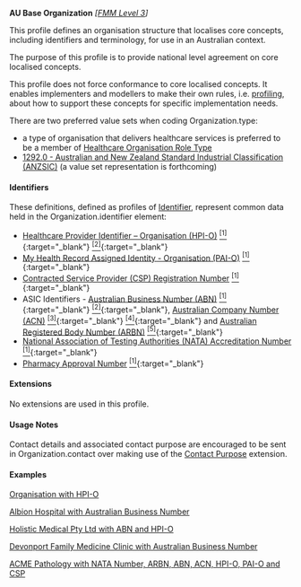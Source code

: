 **AU Base Organization** *[[FMM Level 3](guidance.html)]*

This profile defines an organisation structure that localises core concepts, including identifiers and terminology, for use in an Australian context.

The purpose of this profile is to provide national level agreement on core localised concepts. 

This profile does not force conformance to core localised concepts. It enables implementers and modellers to make their own rules, i.e. [profiling](http://hl7.org/fhir/profiling.html), about how to support these concepts for specific implementation needs.

There are two preferred value sets when coding Organization.type:

*	a type of organisation that delivers healthcare services is preferred to be a member of [Healthcare Organisation Role Type](https://healthterminologies.gov.au/fhir/ValueSet/healthcare-organisation-role-type-1)
*	[1292.0 - Australian and New Zealand Standard Industrial Classification (ANZSIC)](https://www.abs.gov.au/ausstats/abs@.nsf/mf/1292.0) (a value set representation is forthcoming)

#### Identifiers
These definitions, defined as profiles of [Identifier](http://hl7.org/fhir/R4/datatypes.html#Identifier), represent common data held in the Organization.identifier element:
* [Healthcare Provider Identifier – Organisation (HPI-O)](StructureDefinition-au-hpio.html) [<sup>[1]</sup>](http://ns.electronichealth.net.au/id/hi/hpio/1.0/index.html){:target="_blank"} [<sup>[2]</sup>](http://meteor.aihw.gov.au/content/index.phtml/itemId/426830){:target="_blank"}
* [My Health Record Assigned Identity - Organisation (PAI-O)](StructureDefinition-au-paioidentifier.html) [<sup>[1]</sup>](http://ns.electronichealth.net.au/id/pcehr/paio/1.0/index.html){:target="_blank"}
* [Contracted Service Provider (CSP) Registration Number](StructureDefinition-au-cspregistrationnumber.html) [<sup>[1]</sup>](http://ns.electronichealth.net.au/id/hi/csp/1.0/index.html){:target="_blank"}
* ASIC Identifiers - [Australian Business Number (ABN)](StructureDefinition-au-australianbusinessnumber.html) [<sup>[1]</sup>](http://hl7.org.au/id/abn ){:target="_blank"} [<sup>[2]</sup>](https://www.abr.business.gov.au/HelpAbnFormat.aspx){:target="_blank"}, [Australian Company Number (ACN)](StructureDefinition-au-australiancompanynumber.html) [<sup>[3]</sup>](http://hl7.org.au/id/acn){:target="_blank"} [<sup>[4]</sup>](http://asic.gov.au/for-business/registering-a-company/steps-to-register-a-company/australian-company-numbers/australian-company-number-digit-check){:target="_blank"} and [Australian Registered Body Number (ARBN)](StructureDefinition-au-australianregistredbodynumber.html) [<sup>[5]</sup>](http://hl7.org.au/id/arbn){:target="_blank"}
* [National Association of Testing Authorities (NATA) Accreditation Number](StructureDefinition-au-nataaccreditationnumber.html) [<sup>[1]</sup>](http://hl7.org.au/id/nata-accreditation/index.html){:target="_blank"}
* [Pharmacy Approval Number](StructureDefinition-au-pharmacyapprovalnumber.html) [<sup>[1]</sup>](http://ns.electronichealth.net.au/id/pharmacy-approval-number){:target="_blank"}

#### Extensions
No extensions are used in this profile.

#### Usage Notes
Contact details and associated contact purpose are encouraged to be sent in Organization.contact over making use of the [Contact Purpose](http://build.fhir.org/ig/hl7au/au-fhir-base/StructureDefinition-contact-purpose.html) extension.

#### Examples

[Organisation with HPI-O](Organization-example0.html)

[Albion Hospital with Australian Business Number](Organization-example1.html)

[Holistic Medical Pty Ltd with ABN and HPI-O](Organization-example2.html)

[Devonport Family Medicine Clinic with Australian Business Number](Organization-example3.html)

[ACME Pathology with NATA Number, ARBN, ABN, ACN, HPI-O, PAI-O and CSP](Organization-f799e349-0385-4fbc-a2aa-b5b50af957ea.html)
